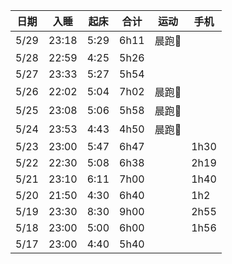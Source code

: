 日期|入睡|起床|合计|运动|手机
--|--|--|--|--|--
5/29|23:18|5:29|6h11|晨跑:running:
5/28|22:59|4:25|5h26|
5/27|23:33|5:27|5h54|
5/26|22:02|5:04|7h02|晨跑:running:
5/25|23:08|5:06|5h58|晨跑:running:
5/24|23:53|4:43|4h50|晨跑:running:
5/23|23:00|5:47|6h47||1h30|
5/22|22:30|5:08|6h38||2h19|
5/21|23:10|6:11|7h00||1h40|
5/20|21:50|4:30|6h40||1h2|
5/19|23:30|8:30|9h00||2h55|
5/18|23:00|5:00|6h00||1h56|
5/17|23:00|4:40|5h40|

